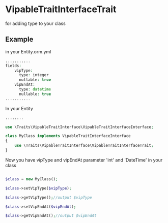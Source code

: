 VipableTraitInterfaceTrait
==============

for adding type to your class

Example
-------
in your Entity.orm.yml
```php
...........
fields:
    vipType:
      type: integer
      nullable: true
    vipEndAt:
      type: datetime
      nullable: true
...........
```

In your Entity
```php
........

use \Traits\VipableTraitInterface\VipableTraitInterfaceInterface;

class MyClass implements VipableTraitInterfaceInterface
{
	use \Traits\VipableTraitInterface\VipableTraitInterfaceTrait;
}

```

Now you have vipType and vipEndAt parameter 'int' and 'DateTime' in your class
```php

$class = new MyClass();

$class->setVipType($vipType);

$class->getVipType();//output $vipType

$class->setVipEndAt($vipEndAt);

$class->getVipEndAt();//output $vipEndAt

```